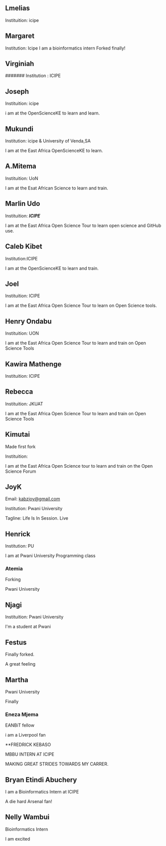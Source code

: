 ## Lmelias

Instituition: icipe

## Margaret
Institution: Icipe
I am a bioinformatics intern
Forked finally!



## Virginiah 
#######  Institution : ICIPE


## Joseph

Instituition: icipe

i am at the OpenScienceKE to learn and learn.


## Mukundi

Institution: icipe & University of Venda,SA

I am at the East Africa OpenScienceKE to learn.


## A.Mitema

Instituition: UoN

I am at the Esat African Science to learn and train.


## Marlin Udo

Instituition: __*ICIPE*__

I am at the East Africa Open Science Tour to learn open science and GitHub use.


## Caleb Kibet

Institution:ICIPE

I am at the OpenScienceKE to learn and train.


## Joel

Instituition: ICIPE

I am at the East Africa Open Science Tour to learn on Open Science tools.


## Henry Ondabu

Instituition: UON

I am at the East Africa Open Science Tour to learn and train on Open Science Tools


## Kawira Mathenge

Instituition: ICIPE


## Rebecca

Instituition: JKUAT

I am at the East Africa Open Science Tour to learn and train on Open Science Tools


## Kimutai

Made first fork

Instituition:

I am at the East Africa Open Science tour to learn and train on the Open Science Forum


## JoyK

Email: kabzjoy@gmail.com

Institution: Pwani University

Tagline: Life Is In Session. Live


## Henrick 
Institution: PU

I am at Pwani University Programming class

### Atemia

Forking 

Pwani University 

## Njagi

Instituition: Pwani University

I'm a student at Pwani

## Festus

Finally forked.

A great feeling

## Martha 

Pwani University

Finally


### Eneza Mjema

EANBiT fellow

i am a Liverpool fan

**FREDRICK KEBASO 

MBBU INTERN AT ICIPE 

MAKING GREAT STRIDES TOWARDS MY CARRER.


## Bryan Etindi Abuchery

I am a Bioinformatics Intern at ICIPE

A die hard Arsenal fan!


## Nelly Wambui

Bioinformatics Intern 

I am excited

